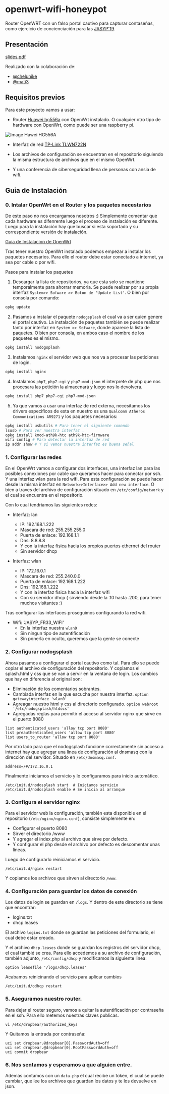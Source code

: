 # openwrt-wifi-honeypot
Router OpenWRT con un falso portal cautivo para capturar contaseñas, como ejercicio de concienciación para las [JASYP'19](https://interferencias.tech/jasyp/).

## Presentación
[slides.pdf](slides.pdf)


Realizado con la colaboración de:
-  [@chelunike](https://github.com/chelunike)
-  [@mati3](https://github.com/mati3)

## Requisitos previos

Para este proyecto vamos a usar:

- Router [Huawei hg556a](https://openwrt.org/toh/huawei/hg556a) con OpenWrt instalado. O cualquier otro tipo de hardware con OpenWrt, como puede ser una raspberry pi.

![Image Hawei HG556A ](https://proxy.duckduckgo.com/iu/?u=http%3A%2F%2Fimages5.naptol.com%2Fusr%2Flocal%2Fcsp%2FstaticContent%2Fproduct_images%2Fhorizontal%2F750x750%2FHuawei-HG556a-1.jpg&f=1)

- Interfaz de red [TP-Link TLWN722N](https://www.tp-link.com/us/home-networking/usb-adapter/tl-wn722n/)

- Los archivos de configuración se encuentran en el repositorio siguiendo la misma estructura de archivos que en el mismo OpenWrt.

- Y una conferencia de ciberseguridad llena de personas con ansia de wifi.

## Guia de Instalación

### 0. Intalar OpenWrt en el Router y los paquetes necestarios

De este paso no nos encargamos nosotros :)
Simplemente comentar que cada hardware es difenrente luego el proceso de instalación es diferente. Luego para la instalación hay que buscar si esta soportado y su correspondiente versión de instalación.

[Guia de Instalacion de OpenWrt](https://openwrt.org/docs/guide-user/installation/generic.flashing)

Tras tener nuestro OpenWrt instalado podemos empezar a instalar los paquetes necesarios. Para ello el router debe estar conectado a internet, ya sea por cable o por wifi.

Pasos para instalar los paquetes
1. Descargar la lista de repositorios, ya que esta solo se mantiene temporalmente para ahorrar memoria. Se puede realizar por su propia interfaz `System>> Sofware >> Boton de 'Update List'`.  O bien por consola por comando:
```bash
opkg update
```

2. Pasamos a instalar el paquete `nodogsplash` el cual va a ser quien genere el portal cautivo.
La instalación de paquetes también se puede realizar tanto por interfaz en `System >> Sofware`, donde aparece la lista de paquetes. O bien por consola, en ambos caso el nombre de los paquetes es el mismo.
```bash
opkg install nodogsplash
```

3. Instalamos `nginx` el servidor web que nos va a procesar las peticiones de login.
```bash
opkg install nginx
```

4. Instalamos `php7`, `php7-cgi` y `php7-mod-json` el interprete de php que nos procesara las petición la almacenará y luego nos lo devolvera.
```bash
opkg install php7 php7-cgi php7-mod-json
```

5. Ya que vamos a usar una interfaz de red externa, necesitamos los drivers especificos de esta en nuestro es una `Qualcomm Atheros Communications AR9271` y los paquetes necesarios:
```bash
opkg install usbutils # Para tener el siguiente comando
lsusb # Para ver nuestra interfaz .
opkg install kmod-ath9k-htc ath9k-htc-firmware
wifi config # Para detectar la interfaz de red
ip addr show # Y si vemos nuestra interfaz es buena señal
```

### 1. Configurar las redes

En el OpenWrt vamos a configurar dos interfaces, una interfaz lan para las posibles conexiones por cable que queramos hacer para conectar por ssh. Y una interfaz wlan para la red wifi. Para esta configuración se puede hacer desde la misma interfaz en `Network>>Interface>> Add new interface`. O bien a traves del archivo de configuración situado en `/etc/config/network` y el cual se encuentra en el repositorio.

Con lo cual tendriamos las siguientes redes:

- Interfaz: lan
	- IP: 192.168.1.222
	- Mascara de red: 255.255.255.0
	- Puerta de enlace: 192.168.1.1
	- Dns: 8.8.8.8
	- Y con la interfaz fisica hacia los propios puertos ethernet del router
	- Sin servidor dhcp

- Interfaz: wlan
	- IP: 172.16.0.1
	- Mascara de red: 255.240.0.0
	- Puerta de enlace: 192.168.1.222
	- Dns: 192.168.1.222
	- Y con la interfaz fisica hacia la interfaz wifi
	- Con su servidor dhcp ( sirviendo desde la .10 hasta .200, para tener muchos visitantes :)

Tras configurar las interfaces proseguimos configurando la red wifi.
- Wifi: 'JASYP_FR33_WIFI'
	- En la interfaz nuestra `wlan0`
	- Sin ningun tipo de autentificación
	- Sin ponerla en oculto, queremos que la gente se conecte

### 2. Configurar nodogsplash

Ahora pasamos a configurar el portal cautivo como tal. Para ello se puede copiar el archivo de configuración del repositorio. Y copiamos el splash.html y css que se van a servir en la ventana de login. Los cambios que hay en diferencia al original son:

- Eliminación de los comentarios sobrantes.
- Cambiada interfaz en la que escucha por nuestra interfaz. 
`option gatewayinterface 'wlan0'`
- Agreagar nuestro html y css al directorio configurado.
`option webroot '/etc/nodogsplash/htdocs'`
- Agregadas reglas para permitir el acceso al servidor nginx que sirve en el puerto 8080
```
list authenticated_users 'allow tcp port 8080'
list preauthenticated_users 'allow tcp port 8080'
list users_to_router 'allow tcp port 8080'
```

Por otro lado para que el nodogsplash funcione correctamente sin acceso a internet hay que agregar una linea de configuración al dnsmasq con la dirección del servidor. Situado en `/etc/dnsmasq.conf`.
```
address=/#/172.16.0.1
``` 

Finalmente iniciamos el servicio y lo configuramos para inicio automático.

```
/etc/init.d/nodosplash start  # Iniciamos servicio
/etc/init.d/nodosplash enable # Se inicia al arranque
```

### 3. Configura el servidor nginx

Para el servidor web la configuración, también esta disponible en el repositorio (`/etc/nginx/nginx.conf`), consiste simplemente en:

- Configurar el puerto 8080
- Sirver el directorio /www
- Y agregar el index.php al archivo que sirve por defecto.
- Y configurar el php desde el archivo por defecto es descomentar unas lineas.

Luego de configurarlo reiniciamos el servicio.
```
/etc/init.d/nginx restart
```
Y copiamos los archivos que sirven al directorio `/www`.

### 4. Configuración para guardar los datos de conexión

Los datos de login se guardan en `/logs`. Y dentro de este directorio se tiene que encontrar:
- logins.txt
- dhcp.leases

El archivo `logins.txt` donde se guardan las peticiones del formulario, el cual debe estar creado.

Y el archivo `dhcp.leases` donde se guardan los registros del servidor dhcp, el cual tambié se crea. Para ello accedemos a su archivo de configuración, también adjunto, `/etc/config/dhcp` y modificamos la siguiente linea:
```
option leasefile '/logs/dhcp.leases'
```

Acabamos reinicinando el servicio para aplicar cambios
```
/etc/init.d/odhcp restart
```

### 5. Aseguramos nuestro router.

Para dejar el router seguro, vamos a quitar la autentificación por contraseña en el ssh. Para ello metemos nuestras claves publicas.
```
vi /etc/dropbear/authorized_keys
```

Y Quitamos la entrada por contraseña:
```
uci set dropbear.@dropbear[0].PasswordAuth=off
uci set dropbear.@dropbear[0].RootPasswordAuth=off
uci commit dropbear
```

### 6. Nos sentamos y esperamos a que alguien entre.

Además contamos con un `data.php` el cual recibe un token, el cual se puede cambiar, que lee los archivos que guardan los datos y te los devuelve en json.

